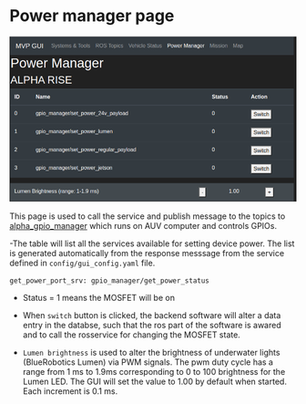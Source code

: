 # Power manager page

<img src="https://github.com/GSO-soslab/sosl_auv_manual/blob/main/pictures/mvp_gui/power_manager_page.png" width="700">


This page is used to call the service and publish message to the topics to [alpha_gpio_manager](https://github.com/uri-ocean-robotics/alpha_core) which runs on AUV computer and controls GPIOs.

-The table will list all the services available for setting device power.
The list is generated automatically from the response messsage from the service defined in `config/gui_config.yaml` file.
```
get_power_port_srv: gpio_manager/get_power_status
```

- Status = 1 means the MOSFET will be on

- When `switch` button is clicked, the backend software will alter a data entry in the databse, such that the ros part of the software is awared and to call the rosservice for changing the MOSFET state.

- `Lumen brightness` is used to alter the brightness of underwater lights (BlueRobotics Lumen) via PWM signals. The pwm duty cycle has a range from 1 ms to 1.9ms corresponding to 0 to 100 brightness for the Lumen LED.
The GUI will set the value to 1.00 by default when started.
Each increment is 0.1 ms.